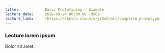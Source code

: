```yaml
---
title:            Basic Prototyping – Example
lecture_date:     2018-09-24 00:00:00 -0500
lecture_link:     (https://sketch.cloud/s/jr2wG/all/complete-prototype/splash-screen/play)
---
```

### Lecture lorem ipsum

Dolor sit amet.
